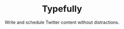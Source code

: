 ---
title: "Typefully"
subtitle: "Write and schedule Twitter content without distractions."
external_url: https://typefully.com
logo: 'https://super-static-assets.s3.amazonaws.com/12b87c10-21df-42b4-a307-400cd458d285/uploads/favicon/3345ff0f-2cf2-4724-9685-c15c4e2000c8.png'
categories: [resources]
sitemap: false
---